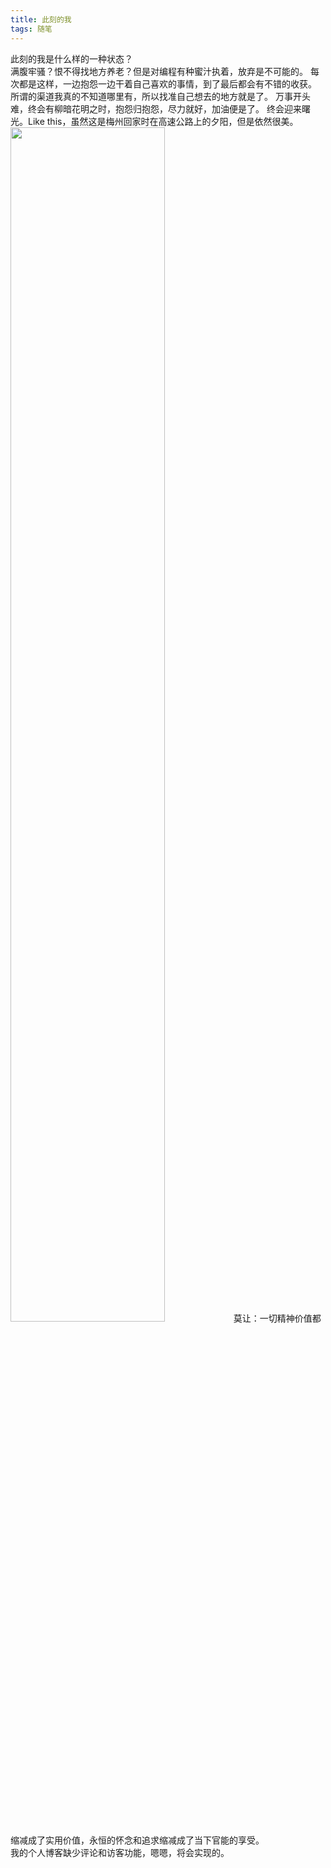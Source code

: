 ```yaml
---
title: 此刻的我
tags: 随笔
---
```

此刻的我是什么样的一种状态？  
满腹牢骚？恨不得找地方养老？但是对编程有种蜜汁执着，放弃是不可能的。
每次都是这样，一边抱怨一边干着自己喜欢的事情，到了最后都会有不错的收获。  
所谓的渠道我真的不知道哪里有，所以找准自己想去的地方就是了。
万事开头难，终会有柳暗花明之时，抱怨归抱怨，尽力就好，加油便是了。
终会迎来曙光。Like this，虽然这是梅州回家时在高速公路上的夕阳，但是依然很美。
<img src="https://i.loli.net/2018/02/28/5a96b66a7df2c.jpg" width=70% height= />
莫让：一切精神价值都缩减成了实用价值，永恒的怀念和追求缩减成了当下官能的享受。  
我的个人博客缺少评论和访客功能，嗯嗯，将会实现的。